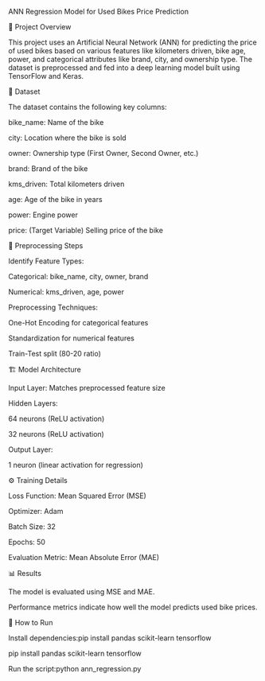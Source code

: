 ANN Regression Model for Used Bikes Price Prediction

📌 Project Overview

This project uses an Artificial Neural Network (ANN) for predicting the price of used bikes based on various features like kilometers driven, bike age, power, and categorical attributes like brand, city, and ownership type. The dataset is preprocessed and fed into a deep learning model built using TensorFlow and Keras.

📂 Dataset

The dataset contains the following key columns:

bike_name: Name of the bike

city: Location where the bike is sold

owner: Ownership type (First Owner, Second Owner, etc.)

brand: Brand of the bike

kms_driven: Total kilometers driven

age: Age of the bike in years

power: Engine power

price: (Target Variable) Selling price of the bike

🔧 Preprocessing Steps

Identify Feature Types:

Categorical: bike_name, city, owner, brand

Numerical: kms_driven, age, power

Preprocessing Techniques:

One-Hot Encoding for categorical features

Standardization for numerical features

Train-Test split (80-20 ratio)

🏗 Model Architecture

Input Layer: Matches preprocessed feature size

Hidden Layers:

64 neurons (ReLU activation)

32 neurons (ReLU activation)

Output Layer:

1 neuron (linear activation for regression)

⚙️ Training Details

Loss Function: Mean Squared Error (MSE)

Optimizer: Adam

Batch Size: 32

Epochs: 50

Evaluation Metric: Mean Absolute Error (MAE)

📊 Results

The model is evaluated using MSE and MAE.

Performance metrics indicate how well the model predicts used bike prices.

🚀 How to Run

Install dependencies:pip install pandas scikit-learn tensorflow

pip install pandas scikit-learn tensorflow

Run the script:python ann_regression.py
